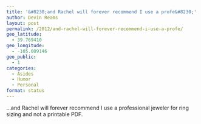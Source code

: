 ```yaml
---
title: '&#8230;and Rachel will forever recommend I use a profe&#8230;'
author: Devin Reams
layout: post
permalink: /2012/and-rachel-will-forever-recommend-i-use-a-profe/
geo_latitude:
  - 39.769410
geo_longitude:
  - -105.009146
geo_public:
  - 1
categories:
  - Asides
  - Humor
  - Personal
format: status
---
```

&#8230;and Rachel will forever recommend I use a professional jeweler for ring sizing and not a printable PDF.